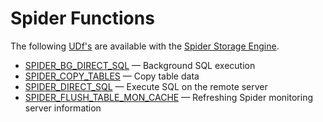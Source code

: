 # Spider Functions

The following [UDf's](/programming-customizing-mariadb/user-defined-functions) are available with the [Spider Storage Engine](/columns-storage-engines-and-plugins/storage-engines/spider).

- [SPIDER_BG_DIRECT_SQL](/columns-storage-engines-and-plugins/storage-engines/spider/spider-functions/spider_bg_direct_sql/) — Background SQL execution
- [SPIDER_COPY_TABLES](/columns-storage-engines-and-plugins/storage-engines/spider/spider-functions/spider_copy_tables/) — Copy table data
- [SPIDER_DIRECT_SQL](/columns-storage-engines-and-plugins/storage-engines/spider/spider-functions/spider_direct_sql/) — Execute SQL on the remote server
- [SPIDER_FLUSH_TABLE_MON_CACHE](/columns-storage-engines-and-plugins/storage-engines/spider/spider-functions/spider_flush_table_mon_cache/) — Refreshing Spider monitoring server information
